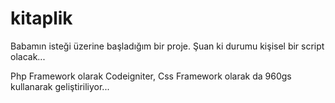 kitaplik
========

Babamın isteği üzerine başladığım bir proje.
Şuan ki durumu kişisel bir script olacak...

Php Framework olarak Codeigniter,
Css Framework olarak da 960gs kullanarak geliştiriliyor...

